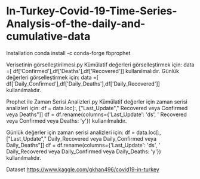 # In-Turkey-Covid-19-Time-Series-Analysis-of-the-daily-and-cumulative-data

Installation 
 conda install -c conda-forge fbprophet

Verisetinin görselleştirilmesi.py
Kümülatif değerleri görselleştirmek için:
data =[ df['Confirmed'],df['Deaths'],df['Recovered']] kullanılmalıdır.
Günlük değerleri görselleştirmek için:
data =[ df['Daily_Confirmed'],df['Daily_Deaths'],df['Daily_Recovered']] kullanılmalıdır.

Prophet ile Zaman Serisi Analizleri.py
Kümülatif değerler için zaman serisi analizleri için:
df = data.loc[:, ["Last_Update"," Recovered veya Confirmed veya Deaths"]]
df = df.rename(columns={'Last_Update': 'ds',
                        ' Recovered veya Confirmed veya Deaths: 'y'}) kullanılmalıdır.

Günlük değerler için zaman serisi analizleri için:
df = data.loc[:, ["Last_Update"," Daily_Recovered veya Daily_Confirmed veya Daily_Deaths"]]
df = df.rename(columns={'Last_Update': 'ds',
                        ' Daily_Recovered veya Daily_Confirmed veya Daily_Deaths: 'y'}) kullanılmalıdır.


Dataset
https://www.kaggle.com/gkhan496/covid19-in-turkey


